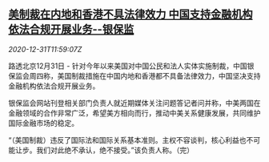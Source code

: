 <!--1609417396000-->
[美制裁在内地和香港不具法律效力 中国支持金融机构依法合规开展业务--银保监](https://cn.reuters.com/article/china-cbirc-us-sanctions-regs-1231-idCNKBS29512L)
------

<div><i>2020-12-31T11:59:07Z</i></div><p>路透北京12月31日 - 针对今年以来美国对中国公民和法人实体实施制裁，中国银保监会周四称，美国制裁措施在中国内地和香港都不具备法律效力，中国坚决支持金融机构依法合规开展业务。</p><p>银保监会网站刊登相关部门负责人就近期媒体关注问题答记者问并称，中美两国在金融领域的合作非常广泛，希望美方相向而行，推动中美关系健康发展，共同维护国际金融市场的稳定。</p><p>“（美国制裁）违反了国际法和国际关系基本准则。主权不容谈判，核心利益也不可能让步。我们对此绝不承认，绝不接受。”该负责人称。（完）</p>
